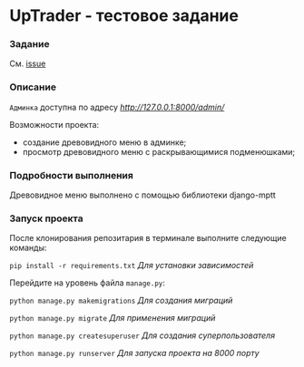 # UpTrader - тестовое задание


### Задание
См. [issue](https://github.com/vlad397/uptraider_test/issues/1)


### Описание

`Админка` доступна по адресу *http://127.0.0.1:8000/admin/*


Возможности проекта:

- создание древовидного меню в админке;
- просмотр древовидного меню с раскрывающимися подменюшками;


### Подробности выполнения

Древовидное меню выполнено с помощью библиотеки django-mptt


### Запуск проекта
После клонирования репозитария в терминале выполните следующие команды:

`pip install -r requirements.txt` *Для установки зависимостей*

Перейдите на уровень файла `manage.py`:

`python manage.py makemigrations` *Для создания миграций*

`python manage.py migrate` *Для применения миграций*

`python manage.py createsuperuser` *Для создания суперпользователя*

`python manage.py runserver` *Для запуска проекта на 8000 порту*
